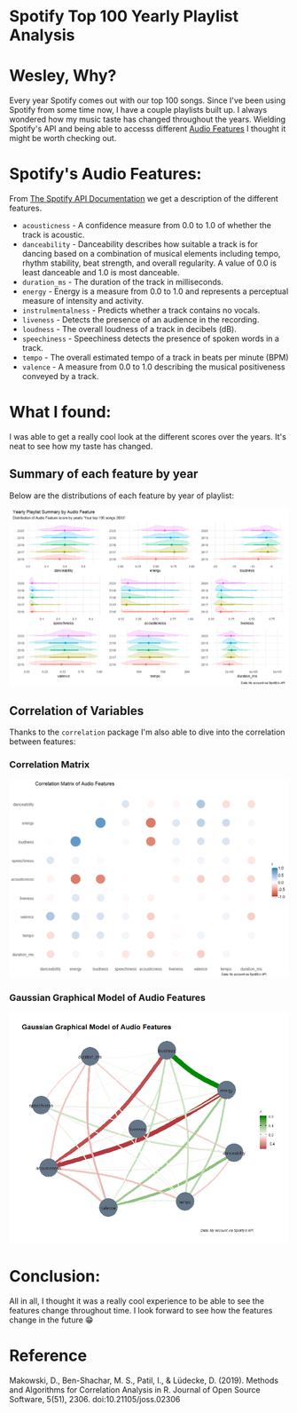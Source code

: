 # Spotify Top 100 Yearly Playlist Analysis

# Wesley, Why?
Every year Spotify comes out with our top 100 songs. Since I've been using Spotify from some time now, I have a couple playlists built up. I always wondered how my music taste has changed throughout the years. Wielding Spotify's API and being able to accesss different [Audio Features](https://benanne.github.io/2014/08/05/spotify-cnns.html) I thought it might be worth checking out. 

# Spotify's Audio Features:

From [The Spotify API Documentation](https://developer.spotify.com/documentation/web-api/reference/#objects-index) we get a description of the different features.

 - `acousticness` - A confidence measure from 0.0 to 1.0 of whether the track is acoustic.
 - `danceability` - Danceability describes how suitable a track is for dancing based on a combination of musical elements including tempo, rhythm stability, beat strength, and overall regularity. A value of 0.0 is least danceable and 1.0 is most danceable.
 - `duration_ms` - The duration of the track in milliseconds.
 - `energy` - Energy is a measure from 0.0 to 1.0 and represents a perceptual measure of intensity and activity. 
 - `instrulmentalness` - Predicts whether a track contains no vocals.
 - `liveness` - Detects the presence of an audience in the recording. 
 - `loudness` - The overall loudness of a track in decibels (dB).
 - `speechiness` - Speechiness detects the presence of spoken words in a track. 
 - `tempo` - The overall estimated tempo of a track in beats per minute (BPM)
 - `valence` - A measure from 0.0 to 1.0 describing the musical positiveness conveyed by a track.

# What I found:

I was able to get a really cool look at the different scores over the years. It's neat to see how my taste has changed.

## Summary of each feature by year
Below are the distributions of each feature by year of playlist:

![Picture of Yearly Playlist Summary by Audio Feature](yearly_playlist_summary.png)

## Correlation of Variables

Thanks to the `correlation` package I'm also able to dive into the correlation between features:
### Correlation Matrix

![Picture of Correlation Matrix by Audio Feature](correlation_matrix.png)

### Gaussian Graphical Model of Audio Features

![Picture of the Gaussian Graphical Model of Audio Features](GGM_audio_features.png)


# Conclusion:

All in all, I thought it was a really cool experience to be able to see the features change throughout time. I look forward to see how the features change in the future :grin:

# Reference

Makowski, D., Ben-Shachar, M. S., Patil, I., & Lüdecke, D. (2019). Methods and Algorithms for Correlation Analysis in R. Journal of Open Source Software, 5(51), 2306. doi:10.21105/joss.02306
